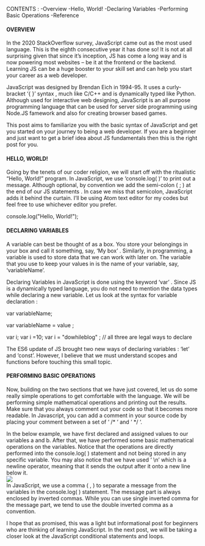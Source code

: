 CONTENTS :
-Overview
-Hello, World!
-Declaring Variables
-Performing Basic Operations
-Reference

<h4>OVERVIEW</h4>
In the 2020 StackOverflow survey, JavaScript came out as the most used language. This is the eighth consecutive year it has done so! It is not at all surprising given that since it’s inception, JS has come a long way and is now powering most websites – be it at the frontend or the backend. Learning JS can be a huge booster to your skill set and can help you start your career as a web developer.

JavaScript was designed by Brendan Eich in 1994-95. It uses a curly-bracket ‘{ }’ syntax , much like C/C++ and is dynamically typed like Python. Although used for interactive web designing, JavaScript is an all purpose programming language that can be used for server side programming using Node.JS famework and also for creating browser based games.

This post aims to familiarize you with the basic syntax of JavaScript and get you started on your journey to being a web developer. If you are a beginner and just want to get a brief idea about JS fundamentals then this is the right post for you.


<h4>HELLO, WORLD!</h4>

Going by the tenets of our coder religion, we will start off with the ritualistic “Hello, World!” program. In JavaScript, we use ‘console.log( )’ to print out a message. Although optional, by convention we add the semi-colon ( ; ) at the end of our JS statements . In case we miss that semicolon, JavaScript adds it behind the curtain. I’ll be using Atom text editor for my codes but feel free to use whichever editor you prefer.


console.log("Hello, World!");


<h4>DECLARING VARIABLES </h4>
A variable can best be thought of as a box. You store your belongings in your box and call it something, say, ‘My box’ . Similarly, in programming, a variable is used to store data that we can work with later on. The variable that you use to keep your values in is the name of your variable, say, ‘variableName’.

Declaring Variables in JavaScript is done using the keyword ‘var’ . Since JS is a dynamically typed language, you do not need to mention the data types while declaring a new variable. Let us look at the syntax for variable declaration :

var variableName;

var variableName = value ;

var i;
var i =10;
var i = "dowhileblog" ; // all three are legal ways to declare 

The ES6 update of JS brought two new ways of declaring variables : ‘let’ and ‘const’. However, I believe that we must understand scopes and functions before touching this small topic.

<h4>PERFORMING BASIC OPERATIONS</h4>
Now, building on the two sections that we have just covered, let us do some really simple operations to get comfortable with the language. We will be performing simple mathematical operations and printing out the results. Make sure that you always comment out your code so that it becomes more readable. In Javascript, you can add a comment in your source code by placing your comment between a set of ‘ /* ‘ and ‘ */ ‘.

In the below example, we have first declared and assigned values to our variables a and b. After that, we have performed some basic mathematical operations on the variables. Notice that the operations are directly performed into the console.log( ) statement and not being stored in any specific variable. You may also notice that we have used ‘ \n’ which is a newline operator, meaning that it sends the output after it onto a new line below it.
<br>
<img src="./img-resource/basic-js-operation.jpg">
<br>
In JavaScript, we use a comma ( , ) to separate a message from the variables in the console.log( ) statement. The message part is always enclosed by inverted commas. While you can use single inverted comma for the message part, we tend to use the double inverted comma as a convention.

I hope that as promised, this was a light but informational post for beginners who are thinking of learning JavaScript. In the next post, we will be taking a closer look at the JavaScript conditional statements and loops.





